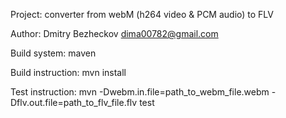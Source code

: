 Project: converter from webM (h264 video & PCM audio) to FLV

Author: Dmitry Bezheckov dima00782@gmail.com

Build system: maven

Build instruction: mvn install

Test instruction: mvn -Dwebm.in.file=path_to_webm_file.webm -Dflv.out.file=path_to_flv_file.flv test
